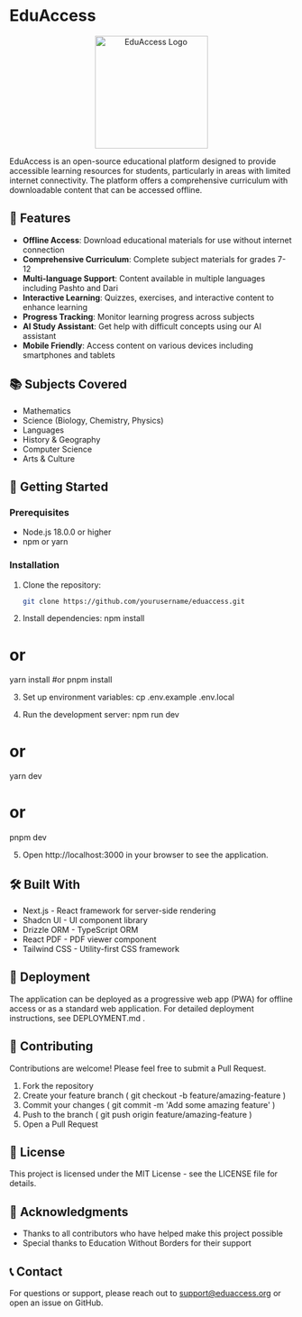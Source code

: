 # EduAccess

<p align="center">
  <img src="public/logo.png" alt="EduAccess Logo" width="200" />
</p>

EduAccess is an open-source educational platform designed to provide accessible learning resources for students, particularly in areas with limited internet connectivity. The platform offers a comprehensive curriculum with downloadable content that can be accessed offline.

## 🌟 Features

- **Offline Access**: Download educational materials for use without internet connection
- **Comprehensive Curriculum**: Complete subject materials for grades 7-12
- **Multi-language Support**: Content available in multiple languages including Pashto and Dari
- **Interactive Learning**: Quizzes, exercises, and interactive content to enhance learning
- **Progress Tracking**: Monitor learning progress across subjects
- **AI Study Assistant**: Get help with difficult concepts using our AI assistant
- **Mobile Friendly**: Access content on various devices including smartphones and tablets

## 📚 Subjects Covered

- Mathematics
- Science (Biology, Chemistry, Physics)
- Languages
- History & Geography
- Computer Science
- Arts & Culture

## 🚀 Getting Started

### Prerequisites

- Node.js 18.0.0 or higher
- npm or yarn

### Installation

1. Clone the repository:

   ```bash
   git clone https://github.com/yourusername/eduaccess.git
   ```

2. Install dependencies:
   npm install

# or

yarn install
#or pnpm install

3. Set up environment variables:
   cp .env.example .env.local

4. Run the development server:
   npm run dev

# or

yarn dev

# or

pnpm dev

5. Open http://localhost:3000 in your browser to see the application.

## 🛠️ Built With

- Next.js - React framework for server-side rendering
- Shadcn UI - UI component library
- Drizzle ORM - TypeScript ORM
- React PDF - PDF viewer component
- Tailwind CSS - Utility-first CSS framework

## 📱 Deployment

The application can be deployed as a progressive web app (PWA) for offline access or as a standard web application. For detailed deployment instructions, see DEPLOYMENT.md .

## 🤝 Contributing

Contributions are welcome! Please feel free to submit a Pull Request.

1. Fork the repository
2. Create your feature branch ( git checkout -b feature/amazing-feature )
3. Commit your changes ( git commit -m 'Add some amazing feature' )
4. Push to the branch ( git push origin feature/amazing-feature )
5. Open a Pull Request

## 📄 License

This project is licensed under the MIT License - see the LICENSE file for details.

## 🙏 Acknowledgments

- Thanks to all contributors who have helped make this project possible
- Special thanks to Education Without Borders for their support

## 📞 Contact

For questions or support, please reach out to support@eduaccess.org or open an issue on GitHub.
